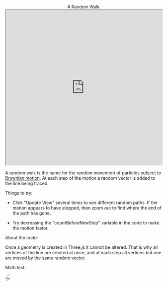 <center>
# Random Walk
</center>

<iframe src=http://exploratoria.github.io/lib/code-edit-view/code-edit-view.html#http://exploratoria.github.io/exhibits/heat/random-walk.html style='width: 100%; height: 500px'></iframe>

A random walk is the name for the random movement of particles subject to <a href="https://en.wikipedia.org/wiki/Brownian_motion">Brownian motion</a>. At each step of the motion a random vector is added to the line being traced.

Things to try:

* Click "Update View" several times to see different random paths. If the motion appears to have stopped, then zoom out to find where the end of the path has gone.

* Try decreasing the "countBeforeNewStep" variable in the code to make the motion faster.
 
About the code:

Once a geometry is created in Three.js it cannot be altered. That is why all vertices of the line are created at once, and at each step all vertices but one are moved by the same random vector.

Math test:

<math><mfrac><msqrt><mi>&gamma;</mi></msqrt><msup><mi>x</mi><mn>2</mn></msup></mfrac></math>

